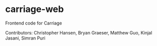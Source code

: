 # carriage-web
Frontend code for Carriage

Contributors: Christopher Hansen, Bryan Graeser, Matthew Guo, Kinjal Jasani, Simran Puri